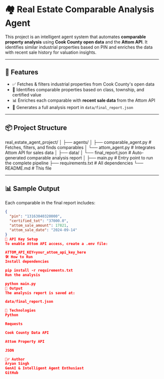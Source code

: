 # 🏘️ Real Estate Comparable Analysis Agent

This project is an intelligent agent system that automates **comparable property analysis** using **Cook County open data** and the **Attom API**. It identifies similar industrial properties based on PIN and enriches the data with recent sale history for valuation insights.

---

## 🚀 Features

- ✅ Fetches & filters industrial properties from Cook County's open data
- 🧠 Identifies comparable properties based on class, township, and certified value
- 📊 Enriches each comparable with **recent sale data** from the Attom API
- 📄 Generates a full analysis report in `data/final_report.json`

---

## 📦 Project Structure

real_estate_agent_project/
│
├── agents/
│ ├── comparable_agent.py # Fetches, filters, and finds comparables
│ └── attom_agent.py # Integrates Attom API for sales data
│
├── data/
│ └── final_report.json # Auto-generated comparable analysis report
│
├── main.py # Entry point to run the complete pipeline
├── requirements.txt # All dependencies
└── README.md # This file

---

## 📊 Sample Output

Each comparable in the final report includes:

```json
{
  "pin": "13163040320000",
  "certified_tot": "37000.0",
  "attom_sale_amount": 17821,
  "attom_sale_date": "2024-09-14"
}
🔐 API Key Setup
To enable Attom API access, create a .env file:

ATTOM_API_KEY=your_attom_api_key_here
🛠️ How to Run
Install dependencies

pip install -r requirements.txt
Run the analysis

python main.py
📁 Output
The analysis report is saved at:

data/final_report.json

📌 Technologies
Python

Requests

Cook County Data API

Attom Property API

JSON

🙋‍♂️ Author
Aryan Singh
GenAI & Intelligent Agent Enthusiast
GitHub

